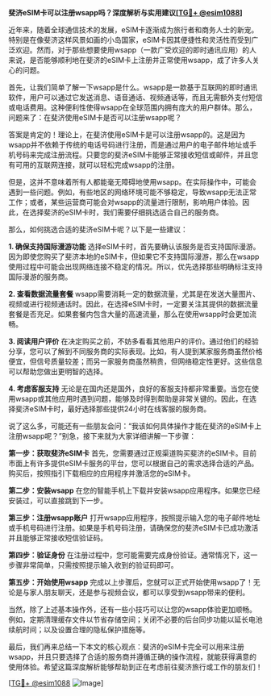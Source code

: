 **斐济eSIM卡可以注册wsapp吗？深度解析与实用建议[[TG💪+ @esim1088](https://t.me/s/esim1088)]**

近年来，随着全球通信技术的发展，eSIM卡逐渐成为旅行者和商务人士的新宠。特别是在像斐济这样风景如画的小岛国家，eSIM卡因其便捷性和灵活性而受到广泛欢迎。然而，对于那些想要使用wsapp（一款广受欢迎的即时通讯应用）的人来说，是否能够顺利地在斐济的eSIM卡上注册并正常使用wsapp，成了许多人关心的问题。

首先，让我们简单了解一下wsapp是什么。wsapp是一款基于互联网的即时通讯软件，用户可以通过它发送消息、语音通话、视频通话等，而且无需额外支付短信或电话费用。这种便利性使得wsapp在全球范围内拥有庞大的用户群体。那么，问题来了：在斐济使用eSIM卡是否可以注册wsapp呢？

答案是肯定的！理论上，在斐济使用eSIM卡是可以注册wsapp的。这是因为wsapp并不依赖于传统的电话号码进行注册，而是通过用户的电子邮件地址或手机号码来完成注册流程。只要您的斐济eSIM卡能够正常接收短信或邮件，并且您有可用的互联网连接，就可以轻松完成wsapp的注册。

但是，这并不意味着所有人都能毫无障碍地使用wsapp。在实际操作中，可能会遇到一些问题。例如，有些地区的网络环境可能不够稳定，导致wsapp无法正常工作；或者，某些运营商可能会对wsapp的流量进行限制，影响用户体验。因此，在选择斐济的eSIM卡时，我们需要仔细挑选适合自己的服务商。

那么，如何挑选合适的斐济eSIM卡呢？以下是一些建议：

**1. 确保支持国际漫游功能**
选择eSIM卡时，首先要确认该服务是否支持国际漫游。因为即使您购买了斐济本地的eSIM卡，但如果它不支持国际漫游，那么在wsapp使用过程中可能会出现网络连接不稳定的情况。所以，优先选择那些明确标注支持国际漫游的服务商。

**2. 查看数据流量套餐**
wsapp需要消耗一定的数据流量，尤其是在发送大量图片、视频或进行视频通话时。因此，在选择eSIM卡时，一定要关注其提供的数据流量套餐是否充足。如果套餐内包含大量的高速流量，那么在使用wsapp时会更加流畅。

**3. 阅读用户评价**
在决定购买之前，不妨多看看其他用户的评价。通过他们的经验分享，您可以了解到不同服务商的实际表现。比如，有人提到某家服务商虽然价格便宜，但信号质量较差；而另一家服务商虽然稍贵，但网络稳定性更好。这些信息可以帮助您做出更明智的选择。

**4. 考虑客服支持**
无论是在国内还是国外，良好的客服支持都非常重要。当您在使用wsapp或其他应用时遇到问题，能够及时得到帮助是非常关键的。因此，在选择斐济eSIM卡时，最好选择那些提供24小时在线客服的服务商。

说了这么多，可能还有一些朋友会问：“我该如何具体操作才能在斐济的eSIM卡上注册wsapp呢？”别急，接下来就为大家详细讲解一下步骤：

**第一步：获取斐济eSIM卡**
首先，您需要通过正规渠道购买斐济的eSIM卡。目前市面上有许多提供eSIM卡服务的平台，您可以根据自己的需求选择合适的产品。购买后，按照指引下载相应的应用程序并激活您的eSIM卡。

**第二步：安装wsapp**
在您的智能手机上下载并安装wsapp应用程序。如果您已经安装过，可以直接跳到下一步。

**第三步：注册wsapp账户**
打开wsapp应用程序，按照提示输入您的电子邮件地址或手机号码进行注册。如果是手机号码注册，请确保您的斐济eSIM卡已成功激活并且能够正常接收短信验证码。

**第四步：验证身份**
在注册过程中，您可能需要完成身份验证。通常情况下，这一步骤非常简单，只需按照提示输入收到的验证码即可。

**第五步：开始使用wsapp**
完成以上步骤后，您就可以正式开始使用wsapp了！无论是与家人朋友聊天，还是参与视频会议，都可以享受到wsapp带来的便利。

当然，除了上述基本操作外，还有一些小技巧可以让您的wsapp体验更加顺畅。例如，定期清理缓存文件以节省存储空间；关闭不必要的后台同步功能以延长电池续航时间；以及设置合理的隐私保护措施等。

最后，我们再来总结一下本文的核心观点：斐济的eSIM卡完全可以用来注册wsapp，并且只要选择了合适的服务商并遵循正确的操作流程，就能获得满意的使用体验。希望这篇深度解析能够帮助到正在考虑前往斐济旅行或工作的朋友们！

[[TG💪+ @esim1088](https://t.me/s/esim1088) ![Image](https://i.postimg.cc/4NQfJmqS/Snipaste-2025-05-13-00-14-12.png)]